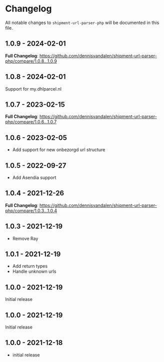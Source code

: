# Changelog

All notable changes to `shipment-url-parser-php` will be documented in this file.

## 1.0.9 - 2024-02-01

**Full Changelog**: https://github.com/dennisvandalen/shipment-url-parser-php/compare/1.0.8...1.0.9

## 1.0.8 - 2024-02-01

Support for my.dhlparcel.nl

## 1.0.7 - 2023-02-15

**Full Changelog**: https://github.com/dennisvandalen/shipment-url-parser-php/compare/1.0.6...1.0.7

## 1.0.6 - 2023-02-05

- Add support for new onbezorgd url structure

## 1.0.5 - 2022-09-27

- Add Asendia support

## 1.0.4 - 2021-12-26

**Full Changelog**: https://github.com/dennisvandalen/shipment-url-parser-php/compare/1.0.3...1.0.4

## 1.0.3 - 2021-12-19

- Remove Ray

## 1.0.1 - 2021-12-19

- Add return types
- Handle unknown urls

## 1.0.0 - 2021-12-19

Initial release

## 1.0.0 - 2021-12-19

Initial release

## 1.0.0 - 2021-12-18

- initial release
